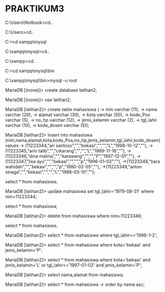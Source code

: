 # PRAKTIKUM3
C:\Users\Notbook>cd..

C:\Users>cd..

C:>cd xampp\mysql

C:\xampp\mysql>cd..

C:\xampp>cd..

C:>cd xampp\mysql\bin

C:\xampp\mysql\bin>mysql -u root

MariaDB [(none)]> create database latihan2;

MariaDB [(none)]> use latihan2;

MariaDB [latihan2]> create table mahasiswa ( -> nim varchar (11), -> nama varchar (20), -> alamat varchar (30), -> kota varchar (50), -> kode_Pos varchar (5), -> no_hp varchar (12), -> jenis_kelamin varchar (2), -> tgl_lahir varchar (10), -> kode_dosen varchar (5));

MariaDB [latihan2]> insert into mahasiswa (nim,nama,alamat,kota,kode_Pos,no_hp,jenis_kelamin,tgl_lahir,kode_dosen) values -> (11223344,"ari santoso","","bekasi","","","L","1998-10-12",""), -> (11223345,"ario talib","","cikarang","","","L","1999-11-16",""), -> (11223346,"dina malina","","karawang","","","P","1997-12-01",""), -> (11223347,"lisa ayu","","bekasi","","","p","1996-01-02",""), ->(11223348,"tiara wahidah","","bekasi","","","p","1980-02-05",""), ->(11223349,"anton sinaga","","bekasi","","","L","1988-03-10","");

select * from mahasiswa;

MariaDB [latihan2]> update mahasiswa set tgl_lahir='1979-08-31' where nim=11223344;

select * from mahasiswa;

MariaDB [latihan2]> delete from mahasiswa where nim=11223346;

select * from mahasiswa;

MariaDB [latihan2]> select * from mahasiswa where tgl_lahir<='1996-1-2';

MariaDB [latihan2]> select * from mahasiswa where kota='bekasi' and jenis_kelamin='P';

MariaDB [latihan2]> select * from mahasiswa where kota='bekasi' and jenis_kelamin='L' or tgl_lahir<='1997-01-02' and jenis_kelamin='P';

MariaDB [latihan2]> select nama,alamat from mahasiswa;

MariaDB [latihan2]> select * from mahasiswa -> order by nama asc;
